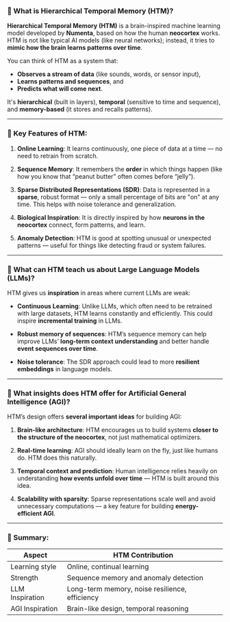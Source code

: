 ### 🧠 What is **Hierarchical Temporal Memory (HTM)**?

**Hierarchical Temporal Memory (HTM)** is a brain-inspired machine learning model developed by **Numenta**, based on how the human **neocortex** works.
HTM is not like typical AI models (like neural networks); instead, it tries to **mimic how the brain learns patterns over time**.

You can think of HTM as a system that:

* **Observes a stream of data** (like sounds, words, or sensor input),
* **Learns patterns and sequences**, and
* **Predicts what will come next**.

It's **hierarchical** (built in layers), **temporal** (sensitive to time and sequence), and **memory-based** (it stores and recalls patterns).

---

### 🌟 Key Features of HTM:

1. **Online Learning**:
   It learns continuously, one piece of data at a time — no need to retrain from scratch.

2. **Sequence Memory**:
   It remembers the **order** in which things happen (like how you know that “peanut butter” often comes before “jelly”).

3. **Sparse Distributed Representations (SDR)**:
   Data is represented in a **sparse**, robust format — only a small percentage of bits are "on" at any time. This helps with noise tolerance and generalization.

4. **Biological Inspiration**:
   It is directly inspired by how **neurons in the neocortex** connect, form patterns, and learn.

5. **Anomaly Detection**:
   HTM is good at spotting unusual or unexpected patterns — useful for things like detecting fraud or system failures.

---

### 🤖 What can HTM teach us about **Large Language Models (LLMs)**?

HTM gives us **inspiration** in areas where current LLMs are weak:

* **Continuous Learning**:
  Unlike LLMs, which often need to be retrained with large datasets, HTM learns constantly and efficiently. This could inspire **incremental training** in LLMs.

* **Robust memory of sequences**:
  HTM’s sequence memory can help improve LLMs’ **long-term context understanding** and better handle **event sequences over time**.

* **Noise tolerance**:
  The SDR approach could lead to more **resilient embeddings** in language models.

---

### 🚀 What insights does HTM offer for **Artificial General Intelligence (AGI)**?

HTM’s design offers **several important ideas** for building AGI:

1. **Brain-like architecture**:
   HTM encourages us to build systems **closer to the structure of the neocortex**, not just mathematical optimizers.

2. **Real-time learning**:
   AGI should ideally learn on the fly, just like humans do. HTM does this naturally.

3. **Temporal context and prediction**:
   Human intelligence relies heavily on understanding **how events unfold over time** — HTM is built around this idea.

4. **Scalability with sparsity**:
   Sparse representations scale well and avoid unnecessary computations — a key feature for building **energy-efficient AGI**.

---

### 🧩 Summary:

| Aspect          | HTM Contribution                               |
| --------------- | ---------------------------------------------- |
| Learning style  | Online, continual learning                     |
| Strength        | Sequence memory and anomaly detection          |
| LLM Inspiration | Long-term memory, noise resilience, efficiency |
| AGI Inspiration | Brain-like design, temporal reasoning          |
